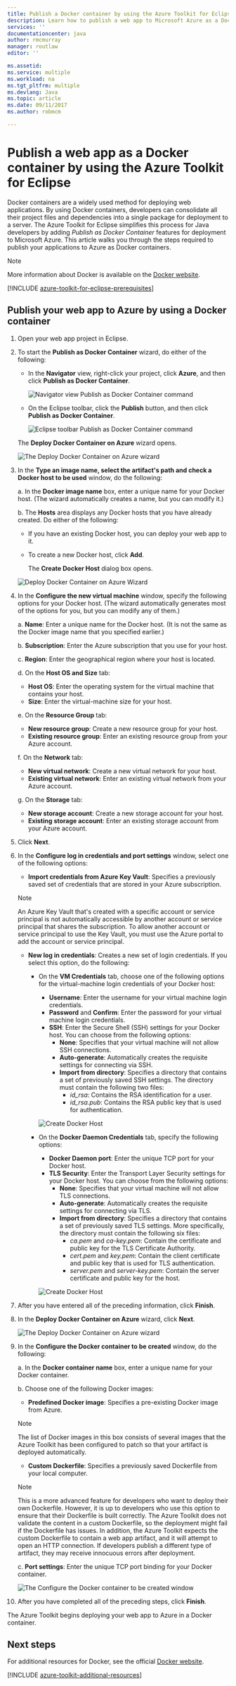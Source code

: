 ```yaml
---
title: Publish a Docker container by using the Azure Toolkit for Eclipse
description: Learn how to publish a web app to Microsoft Azure as a Docker container by using the Azure Toolkit for Eclipse.
services: ''
documentationcenter: java
author: rmcmurray
manager: routlaw
editor: ''

ms.assetid: 
ms.service: multiple
ms.workload: na
ms.tgt_pltfrm: multiple
ms.devlang: Java
ms.topic: article
ms.date: 09/11/2017
ms.author: robmcm

---
```


# Publish a web app as a Docker container by using the Azure Toolkit for Eclipse

Docker containers are a widely used method for deploying web applications. By using Docker containers, developers can consolidate all their project files and dependencies into a single package for deployment to a server. The Azure Toolkit for Eclipse simplifies this process for Java developers by adding *Publish as Docker Container* features for deployment to Microsoft Azure. This article walks you through the steps required to publish your applications to Azure as Docker containers.

> [!NOTE]
> More information about Docker is available on the [Docker website].
>

[!INCLUDE [azure-toolkit-for-eclipse-prerequisites](../includes/azure-toolkit-for-eclipse-prerequisites.md)]

## Publish your web app to Azure by using a Docker container

1. Open your web app project in Eclipse.

1. To start the **Publish as Docker Container** wizard, do either of the following:

   * In the **Navigator** view, right-click your project, click **Azure**, and then click **Publish as Docker Container**.

      ![Navigator view Publish as Docker Container command][PUB01]

   * On the Eclipse toolbar, click the **Publish** button, and then click **Publish as Docker Container**.

      ![Eclipse toolbar Publish as Docker Container command][PUB02]
      
   The **Deploy Docker Container on Azure** wizard opens.

   ![The Deploy Docker Container on Azure wizard][PUB03]

1. In the **Type an image name, select the artifact's path and check a Docker host to be used** window, do the following:

   a. In the **Docker image name** box, enter a unique name for your Docker host. (The wizard automatically creates a name, but you can modify it.)

   b. The **Hosts** area displays any Docker hosts that you have already created. Do either of the following:

   * If you have an existing Docker host, you can deploy your web app to it.
   * To create a new Docker host, click **Add**.  
      
      The **Create Docker Host** dialog box opens.

   ![Deploy Docker Container on Azure Wizard][PUB04a]

1. In the **Configure the new virtual machine** window, specify the following options for your Docker host. (The wizard automatically generates most of the options for you, but you can modify any of them.)

   a. **Name**: Enter a unique name for the Docker host. (It is not the same as the Docker image name that you specified earlier.)

   b. **Subscription**: Enter the Azure subscription that you use for your host.

   c. **Region**: Enter the geographical region where your host is located.

   d. On the **Host OS and Size** tab: 
   * **Host OS**: Enter the operating system for the virtual machine that contains your host.
   * **Size**: Enter the virtual-machine size for your host.

   e. On the **Resource Group** tab: 
   * **New resource group**: Create a new resource group for your host.
   * **Existing resource group**: Enter an existing resource group from your Azure account.

   f. On the **Network** tab: 
   * **New virtual network**: Create a new virtual network for your host.
   * **Existing virtual network**: Enter an existing virtual network from your Azure account.

   g. On the **Storage** tab: 
   * **New storage account**: Create a new storage account for your host.
   * **Existing storage account**: Enter an existing storage account from your Azure account.

1. Click **Next**.

1. In the **Configure log in credentials and port settings** window, select one of the following options:

   * **Import credentials from Azure Key Vault**: Specifies a previously saved set of credentials that are stored in your Azure subscription. 

   >[!NOTE]
   >An Azure Key Vault that's created with a specific account or service principal is not automatically accessible by another account or service principal that shares the subscription. To allow another account or service principal to use the Key Vault, you must use the Azure portal to add the account or service principal.
   >

   * **New log in credentials**: Creates a new set of login credentials. If you select this option, do the following: 
    
      * On the **VM Credentials** tab, choose one of the following options for the virtual-machine login credentials of your Docker host: 

         * **Username**: Enter the username for your virtual machine login credentials. 
         * **Password** and **Confirm**: Enter the password for your virtual machine login credentials. 
         * **SSH**: Enter the Secure Shell (SSH) settings for your Docker host. You can choose from the following options: 
            * **None**: Specifies that your virtual machine will not allow SSH connections. 
            * **Auto-generate**: Automatically creates the requisite settings for connecting via SSH. 
            * **Import from directory**: Specifies a directory that contains a set of previously saved SSH settings. The directory must contain the following two files: 
               * *id_rsa*: Contains the RSA identification for a user. 
               * *id_rsa.pub*: Contains the RSA public key that is used for authentication. 
        
         ![Create Docker Host][PUB05]

      * On the **Docker Daemon Credentials** tab, specify the following options: 

         * **Docker Daemon port**: Enter the unique TCP port for your Docker host. 
         * **TLS Security**: Enter the Transport Layer Security settings for your Docker host. You can choose from the following options: 
            * **None**: Specifies that your virtual machine will not allow TLS connections. 
            * **Auto-generate**: Automatically creates the requisite settings for connecting via TLS. 
            * **Import from directory**: Specifies a directory that contains a set of previously saved TLS settings. More specifically, the directory must contain the following six files: 
               * *ca.pem* and *ca-key.pem*: Contain the certificate and public key for the TLS Certificate Authority. 
               * *cert.pem* and *key.pem*: Contain the client certificate and public key that is used for TLS authentication. 
               * *server.pem* and *server-key.pem*: Contain the server certificate and public key for the host. 

         ![Create Docker Host][PUB06]

1. After you have entered all of the preceding information, click **Finish**.

1. In the **Deploy Docker Container on Azure** wizard, click **Next**.

   ![The Deploy Docker Container on Azure wizard][PUB07]

1. In the **Configure the Docker container to be created** window, do the following:

   a. In the **Docker container name** box, enter a unique name for your Docker container.

   b. Choose one of the following Docker images: 

      * **Predefined Docker image**: Specifies a pre-existing Docker image from Azure. 

      >[!NOTE]
      >The list of Docker images in this box consists of several images that the Azure Toolkit has been configured to patch so that your artifact is deployed automatically.
      >

      * **Custom Dockerfile**: Specifies a previously saved Dockerfile from your local computer.

      >[!NOTE]
      >This is a more advanced feature for developers who want to deploy their own Dockerfile. However, it is up to developers who use this option to ensure that their Dockerfile is built correctly. The Azure Toolkit does not validate the content in a custom Dockerfile, so the deployment might fail if the Dockerfile has issues. In addition, the Azure Toolkit expects the custom Dockerfile to contain a web app artifact, and it will attempt to open an HTTP connection. If developers publish a different type of artifact, they may receive innocuous errors after deployment.
      >

   c. **Port settings**: Enter the unique TCP port binding for your Docker container.

      ![The Configure the Docker container to be created window][PUB08]

1. After you have completed all of the preceding steps, click **Finish**.

The Azure Toolkit begins deploying your web app to Azure in a Docker container. 

## Next steps

For additional resources for Docker, see the official [Docker website].

[!INCLUDE [azure-toolkit-additional-resources](../includes/azure-toolkit-additional-resources.md)]

<!-- URL List -->

[Docker website]: https://www.docker.com/

<!-- IMG List -->

[PUB01]: media/azure-toolkit-for-eclipse-publish-as-docker-container/PUB01.png
[PUB02]: media/azure-toolkit-for-eclipse-publish-as-docker-container/PUB02.png
[PUB03]: media/azure-toolkit-for-eclipse-publish-as-docker-container/PUB03.png
[PUB04a]: media/azure-toolkit-for-eclipse-publish-as-docker-container/PUB04a.png
[PUB04b]: media/azure-toolkit-for-eclipse-publish-as-docker-container/PUB04b.png
[PUB04c]: media/azure-toolkit-for-eclipse-publish-as-docker-container/PUB04c.png
[PUB04d]: media/azure-toolkit-for-eclipse-publish-as-docker-container/PUB04d.png
[PUB05]: media/azure-toolkit-for-eclipse-publish-as-docker-container/PUB05.png
[PUB06]: media/azure-toolkit-for-eclipse-publish-as-docker-container/PUB06.png
[PUB07]: media/azure-toolkit-for-eclipse-publish-as-docker-container/PUB07.png
[PUB08]: media/azure-toolkit-for-eclipse-publish-as-docker-container/PUB08.png